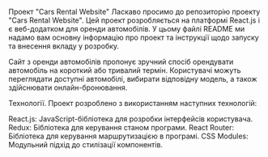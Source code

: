 Проект "Cars Rental Website" Ласкаво просимо до репозиторію проекту "Cars Rental Website". Цей проект розробляється на платформі React.js і є веб-додатком для оренди автомобілів. У цьому файлі README ми надамо вам основну інформацію про проект та інструкції щодо запуску та внесення вкладу у розробку.

Сайт з оренди автомобілів пропонує зручний спосіб орендувати автомобіль на короткий або тривалий термін. Користувачі можуть переглядати доступні автомобілі, вибирати відповідну модель, а також здійснювати онлайн-бронювання.

Технології. Проект розроблено з використанням наступних технологій:

React.js: JavaScript-бібліотека для розробки інтерфейсів користувача. Redux: Бібліотека для керування станом програми. React Router: Бібліотека для керування маршрутизацією в програмі. CSS Modules: Модульний підхід до стилізації компонентів.
